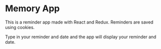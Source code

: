 # Memory App

This is a reminder app made with React and Redux. Reminders are saved using cookies.

Type in your reminder and date and the app will display your reminder and date.
